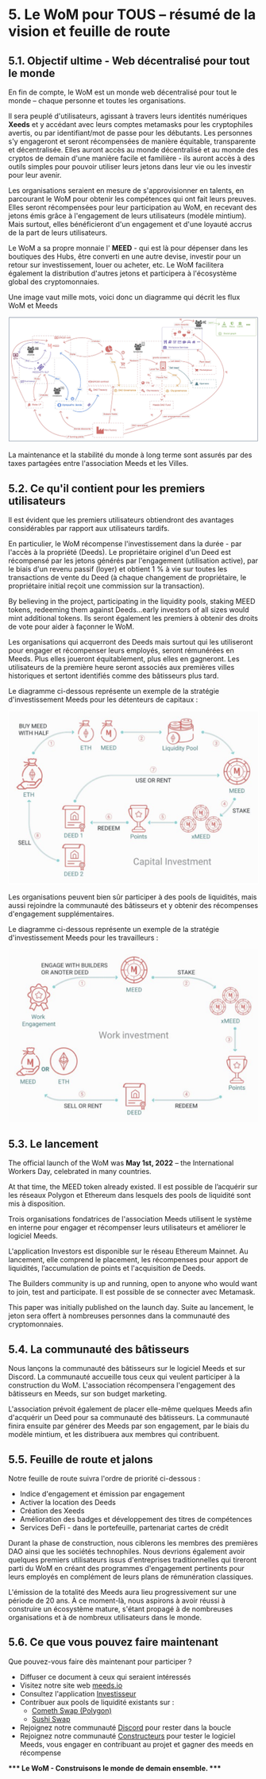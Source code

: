 # 5. Le WoM pour TOUS – résumé de la vision et feuille de route

## 5.1. Objectif ultime - Web décentralisé pour tout le monde

En fin de compte, le WoM est un monde web décentralisé pour tout le monde – chaque personne et toutes les organisations.

Il sera peuplé d'utilisateurs, agissant à travers leurs identités numériques **Xeeds** et y accédant avec leurs comptes metamasks pour les cryptophiles avertis, ou par identifiant/mot de passe pour les débutants. Les personnes s'y engageront et seront récompensées de manière équitable, transparente et décentralisée. Elles auront accès au monde décentralisé et au monde des cryptos de demain d'une manière facile et familière - ils auront accès à des outils simples pour pouvoir utiliser leurs jetons dans leur vie ou les investir pour leur avenir.

Les organisations seraient en mesure de s'approvisionner en talents, en parcourant le WoM pour obtenir les compétences qui ont fait leurs preuves. Elles seront récompensées pour leur participation au WoM, en recevant des jetons émis grâce à l'engagement de leurs utilisateurs (modèle mintium). Mais surtout, elles bénéficieront d'un engagement et d'une loyauté accrus de la part de leurs utilisateurs.

Le WoM a sa propre monnaie l' **MEED** - qui est là pour dépenser dans les boutiques des Hubs, être converti en une autre devise, investir pour un retour sur investissement, louer ou acheter, etc. Le WoM facilitera également la distribution d'autres jetons et participera à l'écosystème global des cryptomonnaies.

Une image vaut mille mots, voici donc un diagramme qui décrit les flux WoM et Meeds

![Flux WoM et Meeds](en/img/wom-flows.png)

La maintenance et la stabilité du monde à long terme sont assurés par des taxes partagées entre l'association Meeds et les Villes.

## 5.2. Ce qu'il contient pour les premiers utilisateurs

Il est évident que les premiers utilisateurs obtiendront des avantages considérables par rapport aux utilisateurs tardifs.

En particulier, le WoM récompense l'investissement dans la durée - par l'accès à la propriété (Deeds). Le propriétaire originel d'un Deed est récompensé par les jetons générés par l'engagement (utilisation active), par le biais d'un revenu passif (loyer) et obtient 1 % à vie sur toutes les transactions de vente du Deed (à chaque changement de propriétaire, le propriétaire initial reçoit une commission sur la transaction).

By believing in the project, participating in the liquidity pools, staking MEED tokens, redeeming them against Deeds...early investors of all sizes would mint additional tokens. Ils seront également les premiers à obtenir des droits de vote pour aider à façonner le WoM.

Les organisations qui acquerront des Deeds mais surtout qui les utiliseront pour engager et récompenser leurs employés, seront rémunérées en Meeds. Plus elles joueront équitablement, plus elles en gagneront. Les utilisateurs de la première heure seront associés aux premières villes historiques et sertont identifiés comme des bâtisseurs plus tard.

Le diagramme ci-dessous représente un exemple de la stratégie d'investissement Meeds pour les détenteurs de capitaux :

![Stratégie d'investissement des Meeds pour les capitaux](en/img/invest-capital.png)

Les organisations peuvent bien sûr participer à des pools de liquidités, mais aussi rejoindre la communauté des bâtisseurs et y obtenir des récompenses d'engagement supplémentaires.

Le diagramme ci-dessous représente un exemple de la stratégie d'investissement Meeds pour les travailleurs :

![Stratégie d'investissement des Meeds pour les travailleurs](en/img/invest-work.png)

## 5.3. Le lancement

The official launch of the WoM was **May 1st, 2022** – the International Workers Day, celebrated in many countries.

At that time, the MEED token already existed. Il est possible de l’acquérir sur les réseaux Polygon et Ethereum dans lesquels des pools de liquidité sont mis à disposition.

Trois organisations fondatrices de l'association Meeds utilisent le système en interne pour engager et récompenser leurs utilisateurs et améliorer le logiciel Meeds.

L'application Investors est disponible sur le réseau Ethereum Mainnet. Au lancement, elle comprend le placement, les récompenses pour apport de liquidités, l’accumulation de points et l'acquisition de Deeds.

The Builders community is up and running, open to anyone who would want to join, test and participate. Il est possible de se connecter avec Metamask.

This paper was initially published on the launch day. Suite au lancement, le jeton sera offert à nombreuses personnes dans la communauté des cryptomonnaies.

## 5.4. La communauté des bâtisseurs

Nous lançons la communauté des bâtisseurs sur le logiciel Meeds et sur Discord. La communauté accueille tous ceux qui veulent participer à la construction du WoM. L'association récompensera l'engagement des bâtisseurs en Meeds, sur son budget marketing.

L'association prévoit également de placer elle-même quelques Meeds afin d'acquérir un Deed pour sa communauté des bâtisseurs. La communauté finira ensuite par générer des Meeds par son engagement, par le biais du modèle mintium, et les distribuera aux membres qui contribuent.

## 5.5. Feuille de route et jalons

Notre feuille de route suivra l'ordre de priorité ci-dessous :

- Indice d'engagement et émission par engagement
- Activer la location des Deeds
- Création des Xeeds
- Amélioration des badges et développement des titres de compétences
- Services DeFi - dans le portefeuille, partenariat cartes de crédit

Durant la phase de construction, nous ciblerons les membres des premières DAO ainsi que les sociétés technophiles. Nous devrions également avoir quelques premiers utilisateurs issus d'entreprises traditionnelles qui tireront parti du WoM en créant des programmes d'engagement pertinents pour leurs employés en complément de leurs plans de rémunération classiques.

L'émission de la totalité des Meeds aura lieu progressivement sur une période de 20 ans. À ce moment-là, nous aspirons à avoir réussi à construire un écosystème mature, s'étant propagé à de nombreuses organisations et à de nombreux utilisateurs dans le monde.

## 5.6. Ce que vous pouvez faire maintenant

Que pouvez-vous faire dès maintenant pour participer ?

- Diffuser ce document à ceux qui seraient intéressés
- Visitez notre site web [meeds.io](https://www.meeds.io/)
- Consultez l'application [Investisseur](https://meeds.io/investors)
- Contribuer aux pools de liquidité existants sur :
  - [Cometh Swap (Polygon)](https://swap.cometh.io/)
  - [Sushi Swap](https://sushi.com)
- Rejoignez notre communauté [Discord](https://discord.com/invite/hAuADSq3) pour rester dans la boucle
- Rejoignez notre communauté [Constructeurs](https://meeds.io/builders) pour tester le logiciel Meeds, vous engager en contribuant au projet et gagner des meeds en récompense

**\*\*\* Le WoM - Construisons le monde de demain ensemble. \*\*\***